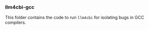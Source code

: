 ### llm4cbi-gcc

This folder contains the code to run `llm4cbi` for isolating bugs in GCC compilers.